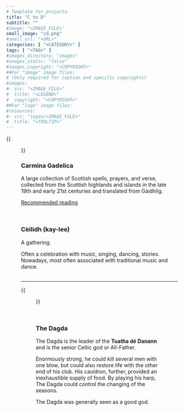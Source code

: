 ```yaml
---
# Template for projects.
title: "C to D"
subtitle: ""
#image: "<IMAGE_FILE>"
small_image: "cd.png"
#small_url: "<URL>"
categories: [ "<CATEGORY>" ]
tags: [ "<TAG>" ]
#images_directory; "images"
#images_static: "false"
#images_copyright: "<COPYRIGHT>"
##For "image" image files:
# (Only required for caption and specific copyrights)
#images:
#- src: "<IMAGE_FILE>"
#  title: "<LEGEND>"
#  copyright: "<COPYRIGHT>"
##For "logo" image files:
#resources:
#- src: "logos/<IMAGE_FILE>"
#  title: "<TOOLTIP>"
---
```

{{<figure src = "images/c.png">}}
<br>

### Carmina Gadelica  
A large collection of Scottish spells, prayers, and verse, collected from the Scottish highlands and islands in the late 19th and early 21st centuries and translated from Gàidhlig.  

[Recommended reading](mysticism/recommendedreading/carminagadelica/)  

<br>

### Cèilidh (kay-lee)  
A gathering.  

Often a celebration with music, singing, dancing, stories. Nowadays, most often associated with traditional music and dance.  
<br>



---


{{<figure src = "images/d.png">}}

<br>

### The Dagda  

The Dagda is the leader of the **Tuatha dé Danann** and is the senior Celtic god or All-Father.  

Enormously strong, he could kill several men with one blow, but could also restore life with the other end of his club. His cauldron, further, provided an inexhaustible supply of food. By playing his harp, The Dagda could control the changing of the seasons.  

The Dagda was generally seen as a good god.  

<br>

